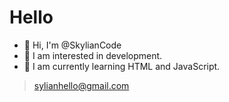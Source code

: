 # Hello 
- 👋 Hi, I'm @SkylianCode
- 👀 I am interested in development.
- 🌱 I am currently learning HTML and JavaScript.

> sylianhello@gmail.com 
